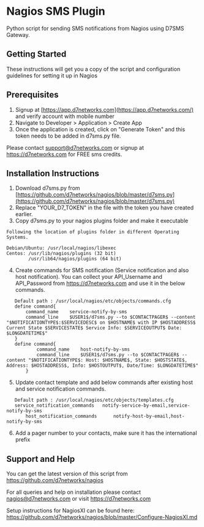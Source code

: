 # Nagios SMS Plugin

Python script for sending SMS notifications from Nagios using D7SMS Gateway.

## Getting Started
These instructions will get you a copy of the script and configuration guidelines for setting it up in Nagios

## Prerequisites

1. Signup at [https://app.d7networks.com](https://app.d7networks.com/) and  verify account with mobile number
2. Navigate to Developer > Application > Create App
3. Once the application is created, click on "Generate Token" and this token needs to be added in d7sms.py file. 

Please contact support@d7networks.com or signup at https://d7networks.com for FREE sms credits. 

## Installation Instructions
1. Download d7sms.py from [https://github.com/d7networks/nagios/blob/master/d7sms.py](https://github.com/d7networks/nagios/blob/master/d7sms.py)
2. Replace "YOUR_D7_TOKEN" in the file with the token you have created earlier. 
3. Copy d7sms.py to your nagios plugins folder and make it executable

```
Following the location of plugins folder in different Operating Systems. 

Debian/Ubuntu: /usr/local/nagios/libexec
Centos: /usr/lib/nagios/plugins (32 bit)
        /usr/lib64/nagios/plugins (64 bit)
```

4. Create commands for SMS notification (Service notification and also host notification).
You can collect your API_Username and API_Password from https://d7networks.com and use it in the below commands. 

```
   Default path : /usr/local/nagios/etc/objects/commands.cfg
   define command{
       command_name    service-notify-by-sms
       command_line    $USER1$/d7sms.py --to $CONTACTPAGER$ --content "$NOTIFICATIONTYPE$:$SERVICEDESC$ on $HOSTNAME$ with IP $HOSTADDRESS$ Current State $SERVICESTATE$ Service Info: $SERVICEOUTPUT$ Date: $LONGDATETIME$"
   }
   define command{
           command_name    host-notify-by-sms
           command_line    $USER1$/d7sms.py --to $CONTACTPAGER$ --content "$NOTIFICATIONTYPE$: Host: $HOSTNAME$, State: $HOSTSTATE$, Address: $HOSTADDRESS$, Info: $HOSTOUTPUT$, Date/Time: $LONGDATETIME$"
       }
```


5. Update contact template and add below commands after existing host and service notification commands.

```
   Default path : /usr/local/nagios/etc/objects/templates.cfg
   service_notification_commands   notify-service-by-email,service-notify-by-sms
       host_notification_commands      notify-host-by-email,host-notify-by-sms
```

6. Add a pager number to your contacts, make sure it has the international prefix

## Support and Help

You can get the latest version of this script from https://github.com/d7networks/nagios 

For all queries and help on installation please contact nagios@d7networks.com or visit https://d7networks.com

Setup instructions for NagiosXI can be found here: https://github.com/d7networks/nagios/blob/master/Configure-NagiosXI.md
